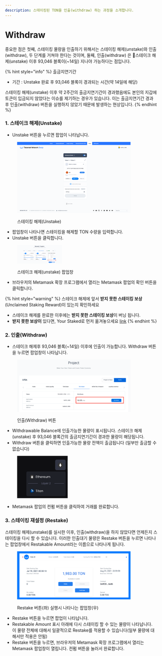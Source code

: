 ```yaml
---
description: 스테이킹된 TON을 인출(withdraw) 하는 과정을 소개합니다.
---
```


# Withdraw

중요한 점은 첫째, 스테이킹 물량을 인출하기 위해서는 스테이킹 해제(unstake)와 인출(withdraw), 두 단계를 거쳐야 한다는 것이며, 둘째, 인출(withdraw) 은 스테이크 해제(unstake) 이후 93,046 블록이(\~14일) 지나야 가능하다는 점입니다.&#x20;

{% hint style="info" %}
출금지연기간

* 기간 : Unstake 완료 후 93,046 블록이 경과되는 시간(약 14일에 해당)



스테이킹 해제(unstake) 이후 약 2주간의 출금지연기간이 경과했음에도 본인의 지갑에 토큰이 입금되지 않았다는 이슈를 제기하는 경우가 있습니다. 이는 출금지연기간 경과 후 인출(withdraw) 버튼을 실행하지 않았기 때문에 발생하는 현상입니다.&#x20;
{% endhint %}

### &#x20;1. 스테이크 해제(Unstake)

* Unstake 버튼을 누르면 팝업이 나타납니다.&#x20;

<figure><img src="../../../.gitbook/assets/image (352).png" alt="" width="375"><figcaption><p>스테이킹 해제(Unstake)</p></figcaption></figure>

* 팝업창이 나타나면 스테이킹을 해제할 TON 수량을 입력합니다.
* Unstake 버튼을 클릭합니다.&#x20;

<figure><img src="../../../.gitbook/assets/image (354).png" alt="" width="148"><figcaption><p>스테이크 해제(unstake) 팝업창</p></figcaption></figure>

* 브라우저의 Metamask 확장 프로그램에서 열리는 Metamask 팝업의 확인 버튼을 클릭합니다.&#x20;

{% hint style="warning" %}
&#x20;스테이크 해제에 앞서 **받지 못한 스테이킹 보상**(Unclaimed Staking Reward)이 있는지 확인하세요&#x20;

* 스테이크 해제를 완료한 이후에는 **받지 못한 스테이킹 보상**이 버닝 됩니다.&#x20;
* **받지 못한 보상이** 있다면, Your Staked로 먼저 옮겨놓으세요 [link](staking-reward.md)
{% endhint %}

### &#x20;2. 인출(Withdraw)

* 스테이크 해제후 93,046 블록(\~14일) 이후에 인출이 가능합니다. Withdraw 버튼을 누르면 팝업창이 나타납니다.&#x20;

<figure><img src="../../../.gitbook/assets/image (355).png" alt="" width="375"><figcaption><p>인출(Withdraw) 버튼</p></figcaption></figure>

* Withdrawable Balance에 인출가능한 물량이 표시됩니다. 스테이크 해제(unstake) 후  93,046 블록간의 출금지연기간이 경과한 물량이 해당됩니다.
* Withdraw 버튼을 클릭하면 인출가능한 물량 전액이 출금됩니다 (일부만 출금할 수 없습니다)

<figure><img src="../../../.gitbook/assets/image (357).png" alt="" width="167"><figcaption></figcaption></figure>

* Metamask 팝업의 컨펌 버튼을 클릭하여 거래를 완료합니다.&#x20;

### **3. 스테이킹 재설정 (**&#x52;estake)

스테이킹 해제(unstake)를 실시한 이후, 인출(withdraw)을 하지 않았다면 언제든지 스테이킹을 다시 할 수 있습니다. 이러한 인출대기 물량은 Restake 버튼을 누르면 나타나는 팝업창에서 Restakable Amount라는 이름으로 나타나게 됩니다.&#x20;

<figure><img src="../../../.gitbook/assets/image (347).png" alt="" width="375"><figcaption><p>Restake 버튼(좌) 실행시 나타나는 팝업창(우)</p></figcaption></figure>

* Restake 버튼을 누르면 팝업이 나타납니다.&#x20;
* Restakable Amount 표시 아래에 다시 스테이킹 할 수 있는 물량이 나타납니다. 이 물량 전체에 대해서 일괄적으로 Restake를 적용할 수 있습니다(일부 물량에 대해서만 적용은 안됨)
* Restake 버튼을 누르면, 브라우저의 Metamask 확장 프로그램에서 열리는 Metamask 팝업창이 열립니다.  컨펌 버튼을 눌러서 완료합니다.&#x20;

